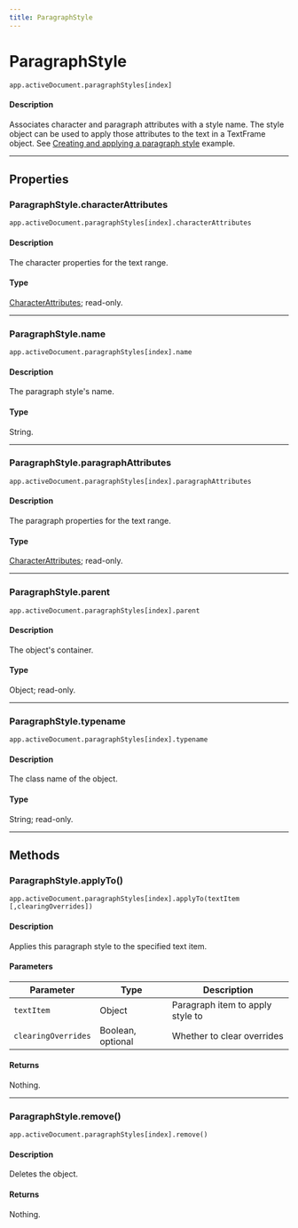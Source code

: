 ```yaml
---
title: ParagraphStyle
---
```

# ParagraphStyle

`app.activeDocument.paragraphStyles[index]`

#### Description

Associates character and paragraph attributes with a style name. The style object can be used to apply those attributes to the text in a TextFrame object. See [Creating and applying a paragraph style](../paragraphstyles#creating-and-applying-a-paragraph-style) example.

---

## Properties

### ParagraphStyle.characterAttributes

`app.activeDocument.paragraphStyles[index].characterAttributes`

#### Description

The character properties for the text range.

#### Type

[CharacterAttributes](.././CharacterAttributes); read-only.

---

### ParagraphStyle.name

`app.activeDocument.paragraphStyles[index].name`

#### Description

The paragraph style's name.

#### Type

String.

---

### ParagraphStyle.paragraphAttributes

`app.activeDocument.paragraphStyles[index].paragraphAttributes`

#### Description

The paragraph properties for the text range.

#### Type

[CharacterAttributes](.././CharacterAttributes); read-only.

---

### ParagraphStyle.parent

`app.activeDocument.paragraphStyles[index].parent`

#### Description

The object's container.

#### Type

Object; read-only.

---

### ParagraphStyle.typename

`app.activeDocument.paragraphStyles[index].typename`

#### Description

The class name of the object.

#### Type

String; read-only.

---

## Methods

### ParagraphStyle.applyTo()

`app.activeDocument.paragraphStyles[index].applyTo(textItem [,clearingOverrides])`

#### Description

Applies this paragraph style to the specified text item.

#### Parameters

| Parameter | Type | Description |
| --- | --- | --- |
| `textItem` | Object | Paragraph item to apply style to |
| `clearingOverrides` | Boolean, optional | Whether to clear overrides |

#### Returns

Nothing.

---

### ParagraphStyle.remove()

`app.activeDocument.paragraphStyles[index].remove()`

#### Description

Deletes the object.

#### Returns

Nothing.
